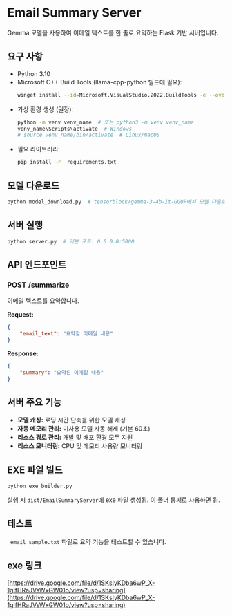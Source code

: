 # Email Summary Server

Gemma 모델을 사용하여 이메일 텍스트를 한 줄로 요약하는 Flask 기반 서버입니다.

## 요구 사항

- Python 3.10
- Microsoft C++ Build Tools (llama-cpp-python 빌드에 필요):
  ```bash
  winget install --id=Microsoft.VisualStudio.2022.BuildTools -e --override "--wait --quiet --norestart --add Microsoft.VisualStudio.Workload.VCTools --includeRecommended"
  ```
- 가상 환경 생성 (권장):
  ```bash
  python -m venv venv_name  # 또는 python3 -m venv venv_name
  venv_name\Scripts\activate  # Windows
  # source venv_name/bin/activate  # Linux/macOS
  ```
- 필요 라이브러리:
  ```bash
  pip install -r _requirements.txt
  ```

## 모델 다운로드

```bash
python model_download.py  # tensorblock/gemma-3-4b-it-GGUF에서 모델 다운로드
```

## 서버 실행

```bash
python server.py  # 기본 포트: 0.0.0.0:5000
```

## API 엔드포인트

### POST /summarize

이메일 텍스트를 요약합니다.

**Request:**
```json
{
    "email_text": "요약할 이메일 내용"
}
```

**Response:**
```json
{
    "summary": "요약된 이메일 내용"
}
```

## 서버 주요 기능

- **모델 캐싱:** 로딩 시간 단축을 위한 모델 캐싱
- **자동 메모리 관리:** 미사용 모델 자동 해제 (기본 60초)
- **리소스 경로 관리:** 개발 및 배포 환경 모두 지원
- **리소스 모니터링:** CPU 및 메모리 사용량 모니터링

## EXE 파일 빌드

```
python exe_builder.py
```
실행 시 `dist/EmailSummaryServer`에 exe 파일 생성됨. 이 폴더 통쨰로 사용하면 됨.

## 테스트

`_email_sample.txt` 파일로 요약 기능을 테스트할 수 있습니다.

## exe 링크
[https://drive.google.com/file/d/1SKsIyKDba6wP_X-1gIfHRaJVsWxGW01o/view?usp=sharing](https://drive.google.com/file/d/1SKsIyKDba6wP_X-1gIfHRaJVsWxGW01o/view?usp=sharing)